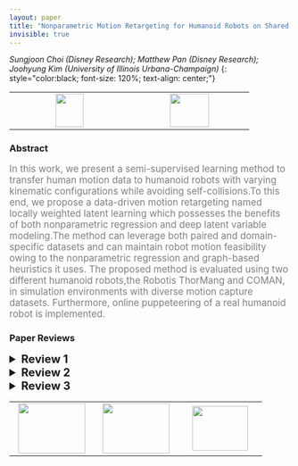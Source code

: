 ```yaml
---
layout: paper
title: "Nonparametric Motion Retargeting for Humanoid Robots on Shared Latent Space"
invisible: true
---
```

*Sungjoon Choi (Disney Research); Matthew Pan (Disney Research); Joohyung Kim (University of Illinois Urbana-Champaign)*
{: style="color:black; font-size: 120%; text-align: center;"}

<table width="20%"> <tr>
<td style="width: 20%; text-align: center;"><a href="http://www.roboticsproceedings.org/rss16/p071.pdf"><img src="{{ site.baseurl }}/images/paper_link.png"
width = "50"  height = "60"/> </a> </td>

<td style="width: 20%; text-align: center;"><a href="nan"><img src="{{ site.baseurl }}/images/pheedloop_link.png"
width = "70"  height = "60"/> </a> </td>

</tr></table>

### Abstract
<html><p style="color:gray; font-size: 120%; text-align: justified;">
In this work, we present a semi-supervised learning method to transfer human motion data to humanoid robots with varying kinematic configurations while avoiding self-collisions.To this end, we propose a data-driven motion retargeting  named locally weighted latent learning which possesses the benefits of both nonparametric regression and deep latent variable modeling.The method can leverage both paired and domain-specific datasets and can maintain robot motion feasibility owing to the nonparametric regression and graph-based heuristics it uses. The proposed method is evaluated using two different humanoid robots,the Robotis ThorMang and COMAN, in simulation environments with diverse motion capture datasets. Furthermore, online puppeteering of a real humanoid robot is implemented.
</p></html>

### Paper Reviews
<details><summary style="font-size:20px;"><b> Review 1</b></summary>
<p style="color:gray; font-size: 120%; text-align: justified;">
There are a few things I do not quite understand for this paper.  Once a shared latent space is created, why is it necessary to do a nearest neighbour search?  You can simply use the decoder to compute a corresponding pose of the robot - am I missing something?  The subsampling method sounds good - although the distance metric sounds quite naive.  It is only for the poses of the two arms.  Then, how is it going to be managed when the legs of the robot are also involved?   The result video appears very noisy and discontinuous.   I think a method based on spatial relations will produce far smoother motions compared to what I see here - maybe it should be compared with those.   Some motions like dual arm rotations look very dissimilar to the motion of the human. Molla, Eray, Henrique Galvan Debarba, and Ronan Boulic. "Egocentric mapping of body surface constraints." IEEE transactions on visualization and computer graphics 24.7 (2017): 2089-2102.Jin, Taeil, Meekyoung Kim, and Sung‐Hee Lee. "Aura mesh: Motion retargeting to preserve the spatial relationships between skinned characters." Computer Graphics Forum. Vol. 37. No. 2. 2018.Overall, I think the method sounds fine - the LPP module sounds very useful for producing a good mapping from imbalanced training data.   On the other hand, the other parts sounds a bit unclear - such as the nearest neighbour search, etc. The method sounds like a hybrid approach of deep learning approaches and classic approaches, but the justification of the entire pipeline is not satisfactory. I think there could have been some other approaches say, based on cycle-GAN to produce a better mapping between the two. ”Once an encoder/decoder pair is constructed for each domain, we deploy locally weighted regression on the latent space to find a mapping from one domain to the other."  -  I do not understand this part too.  If the pose is in the shared space, why is it necessary to do a locally weighted regression?   A regression from which domain to which domain?   minor typos:page 4, right column:  that if when we applyFig 4, caption:  Uniform SamplplingTab 2. Sef collisionpage 7:  better retargeting results *than* the baseline
</p> </details>

<details><summary style="font-size:20px;"><b> Review 2</b></summary>
<p style="color:gray; font-size: 120%; text-align: justified;">
The paper is well written and structured. The techniques of choice and assumptions are justified clearly and the overall approach is sound. The novelty stands from combining Wasserstein auto encoders with locally weighted regression on the embedded space, and the incorporation of collision handling and sub sampling for the retargeting task. The approach is, however, not a simple concatenation of previously presented techniques. The entire pipeline requires the definition of several quantities such as divergence and distance function and losses for the WAE, local parameter k for the local regression, DPP as a subset sampling mechanism for more accurate latent space learning. The authors excelled in making sure all the components are connected and justified. My main criticism is the experiments and the comparisons provided. The paper only presents comparisons to one other method [3] and no ablation studies are reported. The paper would benefit from a more detailed evaluation on the various choices. For example, it would be interesting to see the performance of the method with another regression technique instead of LWR, for example Gaussian processes, that can learn the parameters of the kernel directly. With today's ML tools and variational inference, GPs are fast and can scale to very large datasets. How sensitive is the method to different values of k? How does the performance improves with data augmentation of different sizes? And finally, how does it compare to a simple behaviour cloning strategy constrained by collisions? These comparisons and discussions would make the paper significantly more impactful. Overall, I believe there are sufficient novel ideas and the quality of presentation is excellent making the paper a solid contribution to the conference.   
</p> </details>

<details><summary style="font-size:20px;"><b> Review 3</b></summary>
<p style="color:gray; font-size: 120%; text-align: justified;">
This paper presents a framework for mapping motions from a robot to another robot.The proposed framework learns the latent space shared by motion domains of two different robots.For learning the shared latent space, Wasserstein autoencoder is adapted in this study.The contribution of the paper is 1) to propose the framework for learning the latent space shared by two different robot pose domains, 2) the heuristic to check the feasibility of transitions, and 3) a trick for training neural networks using imbalanced data sets.Regarding the first contribution, the objective function in Eq.(4) and (5) seem similar to style transfer GAN, although the paper is not cited."Image Style Transfer Using Convolutional Neural Networks" Gatys  et al., CVPR 2016.I recommend the authors to cite the style transfer GAN paper and discuss the relation.I summarize the strong and weak points of the paper:Strong points:- The entire algorithm seems work well as verified in the experiments. The proposed method reduces the self collision while keeping the tracking performance comparable to the baseline.- The heuristic for checking the feasibility of transitions looks practical- LA-DPP look also practical and I can see from equations that LA-DPP should be more computationally efficient than the original DPP. Weak points:- The paper requires some revisions to improve the presentation. Especially, the way of using the locally weighted regression is not clear.  Please refer to the following comments. I suggest to put a pseudo code in the method section.- Regarding the second contribution, the benefit of the feasibility check of the transitions are not explicitly evaluated in the experiment section.- Regarding the third contribution, the computational efficiency fo proposed LA-DPP over the original DPP is not quantitatively evaluated in the experiment.Detailed comments on presentation:- I do not clearly understand how the locally weighted regression is used on the latent space.  From the term "locally weighted regression", I think of something presented in this webpage.  https://www.cs.cmu.edu/afs/cs/project/jair/pub/volume4/cohn96a-html/node7.html  "k" can be any positive real number in this case.  However, the authors described, "setting k = 1, as the proposed LWL2 becomes a table look-up method."  I do not understand this sentence. It is necessary to clarify how the locally weighted regression is used in the proposed framework.  In addition, I do not clearly understand why we need the locally weight regression and why we cannot directly reconstruct the motion using the decoder P(z).- I do not understand the third paragraph of Section IV.D. Specifically, I do not understand the black squares in Fig.2.- In Eq.(4) and (5), $x^l_i$ is used, but its definition seems missing, although $x_i$ is defined.I understand that $x^l_i$ is the $i$th robot pose data point in the domain l, but it should be explicitly described in the text.- In the third paragraph of Section III, there are some equations using R(:,3). This programming-language-like expression should be avoided and please use mathematically correct equations.In addition, it seems that "R" is a rotation matrix, although it is defined as simply "orientation" in the text. If necessary, the reason why the use of the capsule representation is computationally efficient can be described in the supplementary material.Minor comment:- I suggest authors to have a look at "AUC optimization", which address the class imbalance in the context of classification problems. It maybe useful for future work.
</p> </details>

<table width="100%"><tr><td style="width: 30%; text-align: center;"><a href="{{ site.baseurl }}/program/papers/70"> <img src="{{ site.baseurl }}/images/previous_icon.png" width = "120"  height = "90"/> </a> </td>

<td style="width: 30%; text-align: center;"><a href="{{ site.baseurl }}/program/papers"> <img src="{{ site.baseurl }}/images/overview_icon.png" width = "120"  height = "90"/> </a> </td> 

<td style="width: 30%; text-align: center;"><a href="{{ site.baseurl }}/program/papers/72"> <img src="{{ site.baseurl }}/images/next_icon.png" width = "100"  height = "80"/> </a> </td> 

</tr></table>

